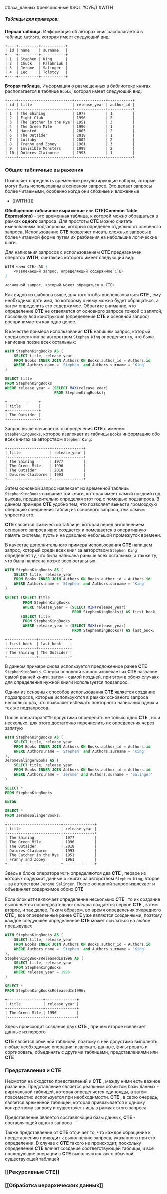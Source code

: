 #база_данных #реляционные #SQL #СУБД #WITH

##### Таблицы для примеров:
**Первая таблица.** Информация об авторах книг располагается в таблице `Authors`, которая имеет следующий вид:
```
+----+---------+-----------+
| id | name    | surname   |
+----+---------+-----------+
| 1  | Stephen | King      |
| 2  | Chuck   | Palahniuk |
| 3  | Jerome  | Salinger  |
| 4  | Leo     | Tolstoy   |
+----+---------+-----------+
```
**Вторая таблица.** Информация о размещенных в библиотеке книгах располагается в таблице `Books`, которая имеет следующий вид:
```
+----+------------------------+--------------+-----------+
| id | title                  | release_year | author_id |
+----+------------------------+--------------+-----------+
| 1  | The Shining            | 1977         | 1         |
| 2  | Fight Club             | 1996         | 2         |
| 3  | The Catcher in the Rye | 1951         | 3         |
| 4  | The Green Mile         | 1996         | 1         |
| 5  | Haunted                | 2005         | 2         |
| 6  | The Outsider           | 2018         | 1         |
| 7  | Lullaby                | 2002         | 2         |
| 8  | Franny and Zooey       | 1961         | 3         |
| 9  | Invisible Monsters     | 1999         | 2         |
| 10 | Dolores Claiborne      | 1993         | 1         |
+----+------------------------+--------------+-----------+
```
### Общие табличные выражения
Позволяет определять временные результирующие наборы, которые могут быть использованы в основном запросе. Это делает запросы более читаемыми, особенно когда они сложные и вложенные
- [[WITH()]]

**Обобщенное табличное выражение**  или **CTE(Common Table Expressions)** -  это временная таблица, к которой можно обращаться в рамках **одного** запроса. Для простоты **CTE** можно считать именованным подзапросом, который определен отдельно от основного запроса. Использование **CTE** позволяет писать сложные запросы в более читаемой форме путем их разбиения на небольшие логические шаги.

Для написания запросов с использованием **CTE** предназначен оператор **WITH**, синтаксис которого имеет следующий вид:
```css
WITH <имя CTE> AS (
    <извлекающий запрос, определяющий содержимое CTE>
)

<основной запрос, который может обращаться к CTE>
```
Как видно из шаблона выше, для того чтобы воспользоваться **CTE** , ему необходимо дать имя, по которому к нему можно будет обращаться, а затем определить его содержимое. Обратите внимание, что определение **CTE** не отделяется от основного запросе точкой с запятой, поскольку вся конструкция (определение **CTE** и основной запрос) воспринимается как одно целое.

В качестве примера использования **CTE** напишем запрос, который среди всех книг за авторcтвом `Stephen King` определяет ту, что была написана позже всех остальных:
```sql
WITH StephenKingBooks AS (
    SELECT title, release_year
    FROM Books INNER JOIN Authors ON Books.author_id = Authors.id
    WHERE Authors.name = 'Stephen' and Authors.surname = 'King' 
)

SELECT title
FROM StephenKingBooks
WHERE release_year = (SELECT MAX(release_year)
                      FROM StephenKingBooks);
```
```
+--------------+
| title        |
+--------------+
| The Outsider |
+--------------+
```
Запрос выше начинается с определения **CTE** с именем `StephenKingBooks`, которое извлекает из таблицы `Books` информацию обо всех книгах за авторством `Stephen King`:
```
+-------------------+--------------+
| title             | release_year |
+-------------------+--------------+
| The Shining       | 1977         |
| The Green Mile    | 1996         |
| The Outsider      | 2018         |
| Dolores Claiborne | 1993         |
+-------------------+--------------+
```
Затем основной запрос извлекает из временной таблицы `StephenKingBooks` название той книги, которая имеет самый поздний год выхода, предварительно определяя этот год с помощью подзапроса. В данном примере **CTE** удобно тем, что позволяет вынести громоздкую операцию соединения таблиц из основного запроса, тем самым упростив его.

**CTE** является физической таблице, которая перед выполнением основного  запроса явно создается и помещается в оперативную память системы, пусть и на довольно небольшой промежуток времени.

В качестве дополнительного примера использования **CTE** напишем запрос, который среди всех книг за авторством `Stephen King` определяет ту, что была написана раньше всех остальных, а также ту, что была написана позже всех остальных.
```sql
WITH StephenKingBooks AS (
    SELECT title, release_year
    FROM Books INNER JOIN Authors ON Books.author_id = Authors.id
    WHERE Authors.name = 'Stephen' and Authors.surname = 'King' 
)

SELECT (SELECT title
        FROM StephenKingBooks
        WHERE release_year = (SELECT MIN(release_year)
                              FROM StephenKingBooks)) AS first_book,
       (SELECT title
        FROM StephenKingBooks
        WHERE release_year = (SELECT MAX(release_year)
                              FROM StephenKingBooks)) AS last_book;
```
```
+-------------+--------------+
| first_book  | last_book    |
+-------------+--------------+
| The Shining | The Outsider |
+-------------+--------------+
```
В данном примере снова используется предложенное ранее **CTE** `StephenKingBooks`. Сперва основной запрос извлекает из **CTE** название самой ранней книги, затем - самой поздней, при этом в обоих случаях для определения нужной книги используется подзапрос.

Одним из основных способов использования **CTE** является создание подзапросов, которые используются в рамках основного запроса несколько раз, что позволяет избежать повторного написания одних и тех же подзапросов.

После оператора `WITH` допустимо определить не только одно **CTE** , но и несколько, для этого достаточно перечислить их определения через запятую
```sql
WITH StephenKingBooks AS (
    SELECT title, release_year
    FROM Books INNER JOIN Authors ON Books.author_id = Authors.id
    WHERE Authors.name = 'Stephen' and Authors.surname = 'King' 
),
JeromeSalingerBooks AS (
    SELECT title, release_year
    FROM Books INNER JOIN Authors ON Books.author_id = Authors.id
    WHERE Authors.name = 'Jerome' and Authors.surname = 'Salinger' 
)

SELECT *
FROM StephenKingBooks

UNION 

SELECT *
FROM JeromeSalingerBooks;
```
```
+------------------------+--------------+
| title                  | release_year |
+------------------------+--------------+
| The Shining            | 1977         |
| The Green Mile         | 1996         |
| The Outsider           | 2018         |
| Dolores Claiborne      | 1993         |
| The Catcher in the Rye | 1951         |
| Franny and Zooey       | 1961         |
+------------------------+--------------+
```
Здесь в блоке оператора `WITH` определяются два **CTE** , первое из которых содержит данные о книгах за авторством `Stephen King`, второе - за авторством `Jerome Salinger`. После основной запрос извлекает и объединяет содержимое обоих **CTE**

Если блок `WITH` включает определение нескольких **CTE** , то их  создание выполняется последовательно: сначала создается первое **CTE** , затем  второе, и так далее. Таким образом, во время определения очередного **CTE** , все определенные ранее **CTE**  уже  являются созданными, поэтому каждое следующее определенное **CTE** может  ссылаться  на любое предыдущее
```sql
WITH StephenKingBooks AS (
    SELECT title, release_year
    FROM Books INNER JOIN Authors ON Books.author_id = Authors.id
    WHERE Authors.name = 'Stephen' and Authors.surname = 'King'
),
StephenKingBooksReleasedIn1996 AS (
    SELECT title, release_year
    FROM StephenKingBooks
    WHERE release_year = 1996
)

SELECT *
FROM StephenKingBooksReleasedIn1996;
```
```
+----------------+--------------+
| title          | release_year |
+----------------+--------------+
| The Green Mile | 1996         |
+----------------+--------------+
```
Здесь происходит создание двух **CTE** , причем второе извлекает данные из первого

**CTE** является обычной таблицей, поэтому с ней допустимо выполнять любые необходимые операции: извлекать данные, фильтровать и сортировать, объединять с другими таблицами, представлениями или **CTE**

### Представления и CTE
Несмотря на сходство представлений и **CTE** , между ними есть важное различие. Представление  является реальным объектом базы данных - виртуальной таблицей, которая определяется единожды, а затем повсеместно используется при необходимости. **CTE** , в свою очередь, является временной таблицей, которая привязывается к одному конкретному запросу и существует лишь в рамках этого запроса

Представление является составляющей базы данных, **CTE** - составляющей одного запроса

Также представление от **CTE** отличает то, что каждое обращение к представлению приводит к выполнению запроса, указанного при его определении. В случае с **CTE** такого не происходит, поскольку определение **CTE** влечет создание соответствующей таблицы, и все последующие операции с **CTE** выполняются как с обычной существующей таблицей

### [[Рекурсивные CTE]]
### [[Обработка иерархических данных]]